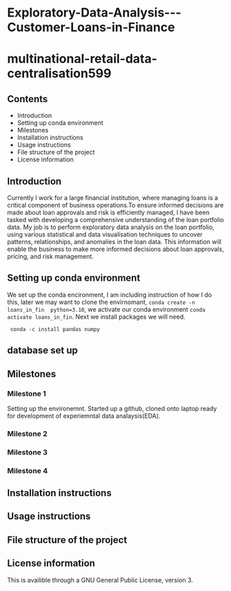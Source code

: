 # Exploratory-Data-Analysis---Customer-Loans-in-Finance
# multinational-retail-data-centralisation599

## Contents
* Introduction
* Setting up conda environment
* Milestones
* Installation instructions
* Usage instructions
* File structure of the project
* License information


## Introduction
Currently I work for a large financial institution, where managing loans is a critical component of business operations.To ensure informed decisions are made about loan approvals and risk is efficiently managed, I have been tasked with developing a comprehensive understanding of the loan portfolio data. My job is to perform exploratory data analysis on the loan portfolio, using various statistical and data visualisation techniques to uncover patterns, relationships, and anomalies in the loan data. This information will enable the business to make more informed decisions about loan approvals, pricing, and risk management.

## Setting up conda environment
We set up the conda encironment, I am including instruction of how I do this, later we may want to clone the envirnomant, ```conda create -n loans_in_fin  python=3.10```, we activate our conda environment ```conda activate loans_in_fin```. Next we install packages we will need.

``` conda -c install pandas numpy```

## database set up

## Milestones

### Milestone 1
Setting up the environemnt. Started up a github, cloned onto laptop ready for development of experiemntal data analaysis(EDA).

### Milestone 2

### Milestone 3

### Milestone 4


## Installation instructions

## Usage instructions

## File structure of the project

## License information

This is availible through a GNU General Public License, version 3.
